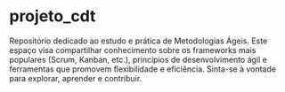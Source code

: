# projeto_cdt
Repositório dedicado ao estudo e prática de Metodologias Ágeis. Este espaço visa compartilhar conhecimento sobre os frameworks mais populares (Scrum, Kanban, etc.), princípios de desenvolvimento ágil e ferramentas que promovem flexibilidade e eficiência. Sinta-se à vontade para explorar, aprender e contribuir.
